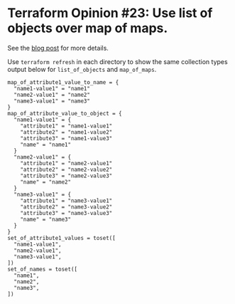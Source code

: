 # Terraform Opinion #23: Use list of objects over map of maps.

See the [blog post](https://jq1.io/posts/opinion_23) for more details.

Use `terraform refresh` in each directory to show the same collection types output below for `list_of_objects` and `map_of_maps`.

```
map_of_attribute1_value_to_name = {
  "name1-value1" = "name1"
  "name2-value1" = "name2"
  "name3-value1" = "name3"
}
map_of_attribute_value_to_object = {
  "name1-value1" = {
    "attribute1" = "name1-value1"
    "attribute2" = "name1-value2"
    "attribute3" = "name1-value3"
    "name" = "name1"
  }
  "name2-value1" = {
    "attribute1" = "name2-value1"
    "attribute2" = "name2-value2"
    "attribute3" = "name2-value3"
    "name" = "name2"
  }
  "name3-value1" = {
    "attribute1" = "name3-value1"
    "attribute2" = "name3-value2"
    "attribute3" = "name3-value3"
    "name" = "name3"
  }
}
set_of_attribute1_values = toset([
  "name1-value1",
  "name2-value1",
  "name3-value1",
])
set_of_names = toset([
  "name1",
  "name2",
  "name3",
])
```

